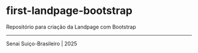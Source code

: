 # first-landpage-bootstrap
Repositório para criação da Landpage com Bootstrap

_____________________

Senai Suiço-Brasileiro | 2025
